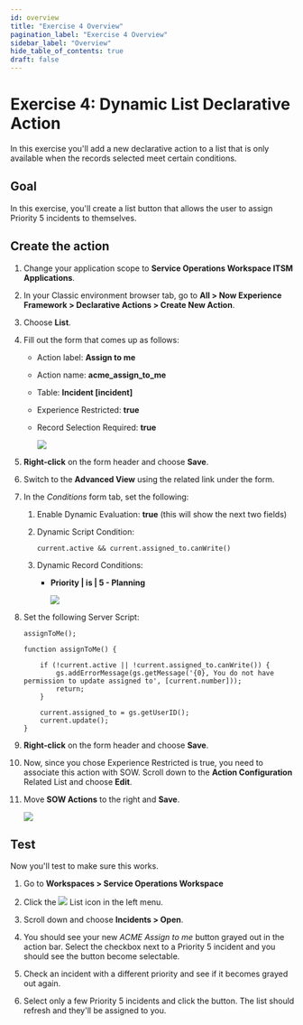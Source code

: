 ```yaml
---
id: overview
title: "Exercise 4 Overview"
pagination_label: "Exercise 4 Overview"
sidebar_label: "Overview"
hide_table_of_contents: true
draft: false
---
```


# Exercise 4: Dynamic List Declarative Action

In this exercise you'll add a new declarative action to a list that is only available when the records selected meet certain conditions.

##  Goal

In this exercise, you'll create a list button that allows the user to assign Priority 5 incidents to themselves.

##  Create the action

1. Change your application scope to **Service Operations Workspace ITSM Applications**.
    
2. In your Classic environment browser tab, go to **All > Now Experience Framework > Declarative Actions > Create New Action**.
    
3. Choose **List**.
    
4. Fill out the form that comes up as follows:
    
    - Action label: **Assign to me**
        
    - Action name: **acme_assign_to_me**
        
    - Table: **Incident [incident]**
        
    - Experience Restricted: **true**
        
    - Record Selection Required: **true**
        
        ![](https://servicenow-events-or-lab-guidebo.gitbook.io/~gitbook/image?url=https%3A%2F%2F292040176-files.gitbook.io%2F%7E%2Ffiles%2Fv0%2Fb%2Fgitbook-x-prod.appspot.com%2Fo%2Fspaces%252F0la4ZJXmrgp1xVmGUG6L%252Fuploads%252FUpEXz3rBFaPvDu3xqxPv%252FCleanShot%25202024-04-23%2520at%252010.22.42%25402x.png%3Falt%3Dmedia%26token%3D3e4c6289-0d3f-4c4b-8b57-d0a845c7621b&width=768&dpr=4&quality=100&sign=30661011f98778d15fe9bf3c856ebe6155523a39619ac93ca10d41d0bbf61594)
        
    
5. **Right-click** on the form header and choose **Save**.
    
6. Switch to the **Advanced View** using the related link under the form.
    
7. In the _Conditions_ form tab, set the following:
    
    1. Enable Dynamic Evaluation: **true** (this will show the next two fields)
        
    2. Dynamic Script Condition:
    
        
        ```
        current.active && current.assigned_to.canWrite()
        ```
        
    3. Dynamic Record Conditions:
        
        - **Priority | is | 5 - Planning**
            
            ![](https://servicenow-events-or-lab-guidebo.gitbook.io/~gitbook/image?url=https%3A%2F%2F292040176-files.gitbook.io%2F%7E%2Ffiles%2Fv0%2Fb%2Fgitbook-x-prod.appspot.com%2Fo%2Fspaces%252F0la4ZJXmrgp1xVmGUG6L%252Fuploads%252F12ZMbeEvRztZQcJIj32X%252FCleanShot%25202024-04-23%2520at%252010.46.25%25402x.png%3Falt%3Dmedia%26token%3D4f12847d-8543-4919-b50d-7e41e3da8497&width=768&dpr=4&quality=100&sign=a782209e293c9b3ca665a01060a57c8a87da8a6196424359a88f158712915ee4)
            
        
    
8. Set the following Server Script:
    
    
    ```
    assignToMe();
    
    function assignToMe() {
    
        if (!current.active || !current.assigned_to.canWrite()) {
            gs.addErrorMessage(gs.getMessage('{0}, You do not have permission to update assigned to', [current.number]));
            return;
        }
    
        current.assigned_to = gs.getUserID();
        current.update();
    }
    ```
    
9. **Right-click** on the form header and choose **Save**.
    
10. Now, since you chose Experience Restricted is true, you need to associate this action with SOW. Scroll down to the **Action Configuration** Related List and choose **Edit**.
    
11. Move **SOW Actions** to the right and **Save**.
    
    ![](https://servicenow-events-or-lab-guidebo.gitbook.io/~gitbook/image?url=https%3A%2F%2F292040176-files.gitbook.io%2F%7E%2Ffiles%2Fv0%2Fb%2Fgitbook-x-prod.appspot.com%2Fo%2Fspaces%252F0la4ZJXmrgp1xVmGUG6L%252Fuploads%252FTOAzGTZOoIrQMZyhZ9Ja%252FCleanShot%25202024-04-23%2520at%252010.30.54%25402x.png%3Falt%3Dmedia%26token%3D4491b07e-b800-422a-8fb6-a499351d6efd&width=768&dpr=4&quality=100&sign=eeb7d9d55f96cbc331d193c41c2a266cf7bab6d5df2d91ee3c63496d194dff0b)
    

##  Test

Now you'll test to make sure this works.

1. Go to **Workspaces > Service Operations Workspace**
    
2. Click the ![](https://servicenow-events-or-lab-guidebo.gitbook.io/~gitbook/image?url=https%3A%2F%2F292040176-files.gitbook.io%2F%7E%2Ffiles%2Fv0%2Fb%2Fgitbook-x-prod.appspot.com%2Fo%2Fspaces%252F0la4ZJXmrgp1xVmGUG6L%252Fuploads%252FOhjbiI70HgFtP8lkdvyj%252FCleanShot%25202024-04-23%2520at%252010.51.36%25402x.png%3Falt%3Dmedia%26token%3D1eb3f863-6f4a-4685-af37-11e7a9fc97aa&width=38&dpr=4&quality=100&sign=dad301be91063c521d69e06350b44be6cd8c7f14d5e77e49be29c7aa341b4d08) List icon in the left menu.
    
3. Scroll down and choose **Incidents > Open**.
    
4. You should see your new _ACME Assign to me_ button grayed out in the action bar. Select the checkbox next to a Priority 5 incident and you should see the button become selectable.
    
5. Check an incident with a different priority and see if it becomes grayed out again.
    
6. Select only a few Priority 5 incidents and click the button. The list should refresh and they'll be assigned to you.